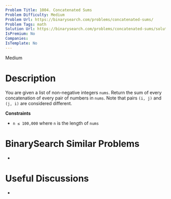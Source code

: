 ```yaml
---
Problem Title: 1004. Concatenated Sums
Problem Difficulty: Medium
Problem Url: https://binarysearch.com/problems/concatenated-sums/
Problem Tags: math
Solution Url: https://binarysearch.com/problems/concatenated-sums/solutions/
IsPremium: No
Companies: 
IsTemplate: No
---
```


<span style="color: ;">Medium</span>

# Description

You are given a list of non-negative integers `nums`. Return the sum of every concatenation of every pair of numbers in `nums`. Note that pairs `(i, j)` and `(j, i)` are considered different.

**Constraints**
- `n ≤ 100,000` where `n` is the length of `nums`

# BinarySearch Similar Problems

- []()

# Useful Discussions

- []()
